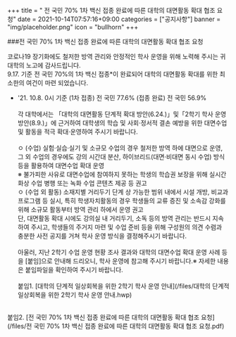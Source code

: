 +++
title = " 전 국민 70% 1차 백신 접종 완료에 따른 대학의 대면활동 확대 협조 요청"
date = 2021-10-14T07:57:16+09:00
categories = ["공지사항"]
banner = "img/placeholder.png"
icon = "bullhorn"
+++
<!--more-->
###전 국민 70% 1차 백신 접종 완료에 따른 대학의 대면활동 확대 협조 요청   


코로나19 장기화에도 철저한 방역 관리와 안정적인 학사 운영을 위해 노력해 주시는 귀 대학의 노고에 감사드립니다.
<br>
9.17. 기준 전 국민 70%의 1차 백신 접종*이 완료되어 대학의 대면활동 확대를 위한 최소한의 여건이 마련 되었습니다.
<br>
* '21. 10.8. 0시 기준 (1차 접종) 전 국민 77.6% (접종 완료) 전 국민 56.9%
<br><br>
각 대학에서는 「대학의 대면활동 단계적 확대 방안(6.24.)」및「2학기 학사 운영 방안(8.9.)」에 근거하여 대학생의 학습 및 사회·정서적 결손 예방을 위한 대면수업 및 활동을 적극 확대·운영하여 주시기 바랍니다.<br><br>
ㅇ (수업) 실험·실습·실기 및 소규모 수업의 경우 철저한 방역 하에 대면으로 운영, 그 외 수업의 경우에도 강의 시간대 분산, 하이브리드(대면·비대면 동시 수업) 방식 등을 활용하여 대면수업 확대 운영<br>
※ 불가피한 사유로 대면수업에 참여하지 못하는 학생의 학습권 보장을 위해 실시간 화상 수업 병행 또는 녹화 수업 콘텐츠 제공 등 권고<br>
ㅇ (수업 외 활동) 소재지별 거리두기 단계 상 가능한 범위 내에서 시설 개방, 비교과 프로그램 등 실시, 특히 학생자치활동의 경우 학생들의 교류 증진 및 소속감 강화를 위해 소규모 활동부터 방역 관리 하에서 운영 권고<br>
단, 대면활동 확대 시에도 강의실 내 거리두기, 소독 등의 방역 관리는 반드시 지속하여 주시고, 학생들의 주거지 마련 및 수업 준비 등을 위해 구성원의 의견 수렴과 충분한 사전 공지를 거쳐 학사 운영 방식을 결정해주시기 바랍니다.<br><br>
아울러, 지난 2학기 수업 운영 현황 조사 결과와 대학의 대면수업 확대 운영 사례 등을 [붙임]으로 안내해 드리오니, 학사 운영에 참고해 주시기 바랍니다.※ 자세한 내용은 붙임파일을 확인하여 주시기 바랍니다.
<br><br>
붙임1. [대학의 단계적 일상회복을 위한 2학기 학사 운영 안내](/files/대학의 단계적 일상회복을 위한 2학기 학사 운영 안내.hwp)
<br>
붙임2. [전 국민 70% 1차 백신 접종 완료에 따른 대학의 대면활동 확대 협조 요청](/files/전 국민 70% 1차 백신 접종 완료에 따른 대학의 대면활동 확대 협조 요청.pdf)
